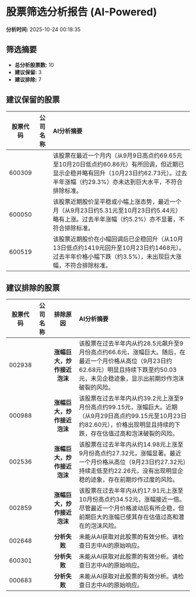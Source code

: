# 股票筛选分析报告 (AI-Powered)

**分析时间:** 2025-10-24 00:18:35

## 筛选摘要

- **总分析股票数:** 10
- **建议保留:** 3
- **建议排除:** 7

## 建议保留的股票

| 股票代码 | 公司名称 | AI分析摘要 |
|:---:|:---:|:---|
| 600309 |  | 该股票在最近一个月内（从9月9日高点约69.65元至10月20日低点约60.86元）有所回调，但近期已显示企稳并略有回升（10月23日约62.73元）。过去半年涨幅（约29.3%）亦未达到巨大水平，不符合排除标准。 |
| 600050 |  | 该股票近期股价呈平稳或小幅上涨态势，最近一个月（从9月23日约5.31元至10月23日约5.44元）略有上涨。过去半年涨幅（约5.2%）亦不显著，不符合排除标准。 |
| 600519 |  | 该股票近期股价在小幅回调后已企稳回升（从10月13日低点约1419元回升至10月23日约1468元）。过去半年价格小幅下跌（约3.5%），未出现巨大涨幅，不符合排除标准。 |

## 建议排除的股票

| 股票代码 | 公司名称 | 排除原因 | AI分析摘要 |
|:---:|:---:|:---:|:---|
| 002938 |  | **涨幅巨大，炒作接近泡沫** | 该股票在过去半年内从约28.5元飙升至9月份高点约66.6元，涨幅巨大。随后，在最近一个月价格从高位（9月23日约62.68元）明显且持续下跌至约50.03元，未见企稳迹象，显示出前期炒作泡沫破裂的风险。 |
| 000988 |  | **涨幅巨大，炒作接近泡沫** | 该股票在过去半年内从约39.2元上涨至9月份高点约99.15元，涨幅巨大。近期（从9月29日高点约99.15元至10月23日约82.60元），价格出现明显且持续的下跌，存在估值过高和泡沫破裂的风险。 |
| 002536 |  | **涨幅巨大，炒作接近泡沫** | 该股票在过去半年内从约14.98元上涨至9月份高点约27.32元，涨幅显著。最近一个月价格从高位（9月23日约27.32元）持续走低至约22.26元，没有出现明显企稳的迹象，存在前期炒作过度的风险。 |
| 002859 |  | **涨幅巨大，炒作接近泡沫** | 该股票在过去半年内从约17.91元上涨至10月份高点约34.52元，涨幅接近一倍。尽管最近一个月价格波动后有所企稳，但前期巨大的涨幅已使其存在估值过高和潜在的泡沫风险。 |
| 002648 |  | **分析失败** | 未能从AI获取对此股票的有效分析。请检查日志中AI的原始响应。 |
| 600301 |  | **分析失败** | 未能从AI获取对此股票的有效分析。请检查日志中AI的原始响应。 |
| 000683 |  | **分析失败** | 未能从AI获取对此股票的有效分析。请检查日志中AI的原始响应。 |
